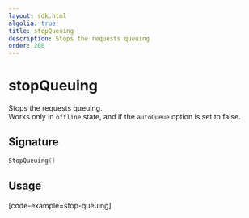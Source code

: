 ```yaml
---
layout: sdk.html
algolia: true
title: stopQueuing
description: Stops the requests queuing
order: 200
---
```


# stopQueuing
Stops the requests queuing.  
Works only in `offline` state, and if the `autoQueue` option is set to false.  

## Signature
```go
StopQueuing()
```

## Usage

[code-example=stop-queuing]

